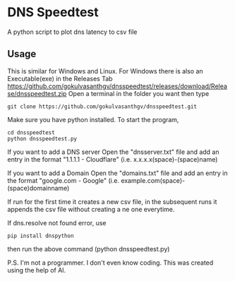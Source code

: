 # DNS Speedtest

A python script to plot dns latency to csv file


## Usage
This is similar for Windows and Linux.
For Windows there is also an Executable(exe) in the Releases Tab https://github.com/gokulvasanthgv/dnsspeedtest/releases/download/Release/dnsspeedtest.zip
Open a terminal in the folder you want then type
```
git clone https://github.com/gokulvasanthgv/dnsspeedtest.git
```
Make sure you have python installed.
To start the program, 
```
cd dnsspeedtest
python dnsspeedtest.py
```
If you want to add a DNS server Open the "dnsserver.txt" file and add an entry in the format "1.1.1.1 - Cloudflare" (i.e. x.x.x.x(space)-(space)name)

If you want to add a Domain Open the "domains.txt" file and add an entry in the format "google.com - Google" (i.e. example.com(space)-(space)domainname)

If run for the first time it creates a new csv file, in the subsequent runs it appends the csv file without creating a ne one everytime.

If dns.resolve not found error, use 
```
pip install dnspython
```
then run the above command (python dnsspeedtest.py)

P.S. I'm not a programmer. I don't even know coding. This was created using the help of AI.

